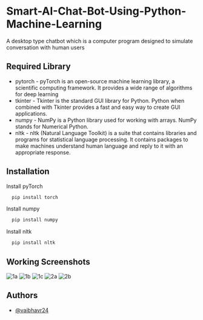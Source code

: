 
# Smart-AI-Chat-Bot-Using-Python-Machine-Learning

A desktop type chatbot which is a computer program designed to simulate conversation with human users


## Required Library

* pytorch - pyTorch is an open-source machine learning library, a scientific computing framework. It provides a wide range of algorithms for deep learning
* tkinter - Tkinter is the standard GUI library for Python. Python when combined with Tkinter provides a fast and easy way to create GUI applications.
* numpy - NumPy is a Python library used for working with arrays. NumPy stands for Numerical Python.
* nltk - nltk (Natural Language Toolkit) is a suite that contains libraries and programs for statistical language processing. It contains packages to make machines understand human language and reply to it with an appropriate response.


  
## Installation

Install pyTorch

```bash
  pip install torch
```

Install numpy

```bash
  pip install numpy
```

Install nltk

```bash
  pip install nltk
```

## Working Screenshots


![1a](https://user-images.githubusercontent.com/73458444/138130632-8773fac6-5752-457d-a611-d208fec9b26c.png)
![1b](https://user-images.githubusercontent.com/73458444/138130634-8578eaf5-eadd-4aed-a04f-a94d9fda3f12.png)
![1c](https://user-images.githubusercontent.com/73458444/138130620-09dd7ae1-e7c0-4856-ac96-3eac3faf0d4a.png)
![2a](https://user-images.githubusercontent.com/73458444/138130628-eff4c208-ed2a-4bee-9fad-83050917feb5.png)
![2b](https://user-images.githubusercontent.com/73458444/138130630-462bb0c5-5500-4f44-b729-1f0182161221.png)  
## Authors

- [@vaibhavr24](https://github.com/vaibhavr24)

  
